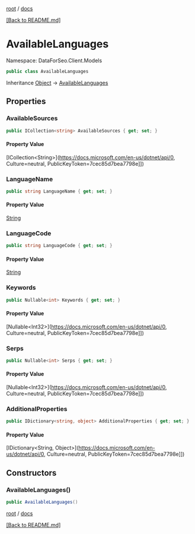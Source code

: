 [root](./../ "root") / [docs](./ "docs")

[[Back to README.md]](./../README.md "[Back to README.md]")

# AvailableLanguages

Namespace: DataForSeo.Client.Models

```csharp
public class AvailableLanguages
```

Inheritance [Object](https://docs.microsoft.com/en-us/dotnet/api/Object) → [AvailableLanguages](./AvailableLanguages.md)

## Properties

### **AvailableSources**

```csharp
public ICollection<string> AvailableSources { get; set; }
```

#### Property Value

[ICollection&lt;String&gt;](https://docs.microsoft.com/en-us/dotnet/api/0, Culture=neutral, PublicKeyToken=7cec85d7bea7798e]])<br>

### **LanguageName**

```csharp
public string LanguageName { get; set; }
```

#### Property Value

[String](https://docs.microsoft.com/en-us/dotnet/api/String)<br>

### **LanguageCode**

```csharp
public string LanguageCode { get; set; }
```

#### Property Value

[String](https://docs.microsoft.com/en-us/dotnet/api/String)<br>

### **Keywords**

```csharp
public Nullable<int> Keywords { get; set; }
```

#### Property Value

[Nullable&lt;Int32&gt;](https://docs.microsoft.com/en-us/dotnet/api/0, Culture=neutral, PublicKeyToken=7cec85d7bea7798e]])<br>

### **Serps**

```csharp
public Nullable<int> Serps { get; set; }
```

#### Property Value

[Nullable&lt;Int32&gt;](https://docs.microsoft.com/en-us/dotnet/api/0, Culture=neutral, PublicKeyToken=7cec85d7bea7798e]])<br>

### **AdditionalProperties**

```csharp
public IDictionary<string, object> AdditionalProperties { get; set; }
```

#### Property Value

[IDictionary&lt;String, Object&gt;](https://docs.microsoft.com/en-us/dotnet/api/0, Culture=neutral, PublicKeyToken=7cec85d7bea7798e]])<br>

## Constructors

### **AvailableLanguages()**

```csharp
public AvailableLanguages()
```

[root](./../ "root") / [docs](./ "docs")

[[Back to README.md]](./../README.md "[Back to README.md]")